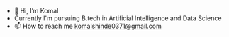 - 👋 Hi, I’m Komal
- Currently I'm pursuing B.tech in Artificial Intelligence and Data Science 
- 📫 How to reach me komalshinde0371@gmail.com


<!---
komalshinde7/komalshinde7 is a ✨ special ✨ repository because its `README.md` (this file) appears on your GitHub profile.
You can click the Preview link to take a look at your changes.
--->
